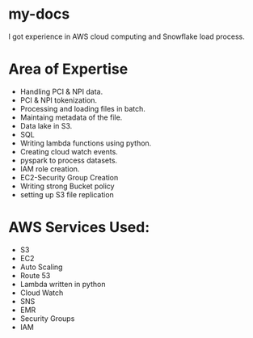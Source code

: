 # my-docs

I got experience in AWS cloud computing and Snowflake load process.

# Area of Expertise
* Handling PCI & NPI data.
* PCI & NPI tokenization.
* Processing and loading files in batch.
* Maintaing metadata of the file.
* Data lake in S3.
* SQL
* Writing lambda functions using python.
* Creating cloud watch events.
* pyspark to process datasets.
* IAM role creation.
* EC2-Security Group Creation
* Writing strong Bucket policy
* setting up S3 file replication


# AWS Services Used:
* S3
* EC2
* Auto Scaling
* Route 53
* Lambda written in python
* Cloud Watch
* SNS
* EMR
* Security Groups
* IAM
